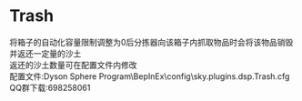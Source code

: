 # Trash
将箱子的自动化容量限制调整为0后分拣器向该箱子内抓取物品时会将该物品销毁并返还一定量的沙土<br>
返还的沙土数量可在配置文件内修改<br>
配置文件:Dyson Sphere Program\BepInEx\config\sky.plugins.dsp.Trash.cfg<br>
QQ群下载:698258061
